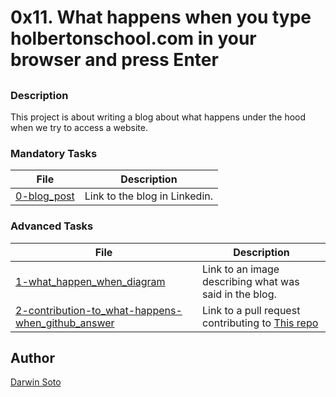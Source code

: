 # 0x11. What happens when you type holbertonschool.com in your browser and press Enter

##

### Description

This project is about writing a blog about what happens under the hood when we try to access a website.

### Mandatory Tasks

| File | Description |
| ------ | ------ |
| [0-blog_post](0-blog_post) | Link to the blog in Linkedin. |

### Advanced Tasks

| File | Description |
| ------ | ------ |
| [1-what_happen_when_diagram](1-what_happen_when_diagram) | Link to an image describing what was said in the blog. |
| [2-contribution-to_what-happens-when_github_answer](2-contribution-to_what-happens-when_github_answer) | Link to a pull request contributing to [This repo](https://github.com/alex/what-happens-when)  |

## Author

[Darwin Soto](https://twitter.com/darutos)
